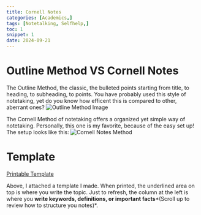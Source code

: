 ```yaml
---
title: Cornell Notes
categories: [Academics,]
tags: [Notetalking, Selfhelp,]
toc: 1
snippet: 1
date: 2024-09-21
---
```

# Outline Method VS Cornell Notes

The Outline Method, the classic, the bulleted points starting from title, to heading, to subheading, to points. You have probably used this style of notetaking, yet do you know how efficent this is compared to other, aberrant ones? 
<img src="https://chloeburroughs.com/wp-content/uploads/2016/10/2016101918084500-page-0.jpg" alt="Outline Method Image">

The Cornell Method of notetaking offers a organized yet simple way of notetaking. Personally, this one is my favorite, because of the easy set up! The setup looks like this:
<img src="https://i0.wp.com/coachingleaders.co.uk/wp-content/uploads/2017/05/tumblr_n3w732WyGL1tsxuaro1_1280.png?fit=1280%2C1811&ssl=1" alt="Cornell Notes Method">






# Template
<a href="https://docs.google.com/document/d/1jyTJJCkSS7hvC4LTvY7DgXQcFW1JRobt4BjLwfo7mOc/edit?usp=sharing">Printable Template</a>

Above, I attached a template I made. When printed, the underlined area on top is where you write the topic. Just to refresh, the column at the left is where you **write keywords, definitions, or important facts***(Scroll up to review how to structure you notes)*. 
